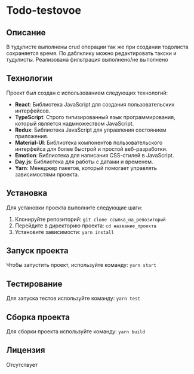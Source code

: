 # Todo-testovoe

## Описание

В тудулисте выполнены crud операции так же при создании тодолиста сохраняется время.
По даблклику можно редактировать такски и тудулисты.
Реализована фильтрация выполнено/не выполнено

## Технологии

Проект был создан с использованием следующих технологий:

- **React**: Библиотека JavaScript для создания пользовательских интерфейсов.
- **TypeScript**: Строго типизированный язык программирования, который является надмножеством JavaScript.
- **Redux**: Библиотека JavaScript для управления состоянием приложения.
- **Material-UI**: Библиотека компонентов пользовательского интерфейса для более быстрой и простой веб-разработки.
- **Emotion**: Библиотека для написания CSS-стилей в JavaScript.
- **Day.js**: Библиотека для работы с датами и временем.
- **Yarn**: Менеджер пакетов, который помогает управлять зависимостями проекта.

## Установка

Для установки проекта выполните следующие шаги:

1. Клонируйте репозиторий: `git clone ссылка_на_репозиторий`
2. Перейдите в директорию проекта: `cd название_проекта`
3. Установите зависимости: `yarn install`

## Запуск проекта

Чтобы запустить проект, используйте команду: `yarn start`

## Тестирование

Для запуска тестов используйте команду: `yarn test`

## Сборка проекта

Для сборки проекта используйте команду: `yarn build`

## Лицензия

Отсутствует
